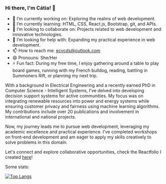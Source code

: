 ### Hi there, I'm Cátia! 👋

- 🔭 I’m currently working on: Exploring the realms of web development.
- 🌱 I’m currently learning: HTML, CSS, React.js, Bootstrap, git, and APIs.
- 👯 I’m looking to collaborate on: Projects related to web development and innovative technologies.
- 🤔 I’m looking for help with: Expanding my practical experience in web development.
- 📫 How to reach me: ecvcds@outlook.com
- 😄 Pronouns: She/Her
- ⚡ Fun fact: During my free time, I enjoy gathering around a table to play board games, running with my French bulldog, reading, battling in Summoners Rift, or planning my next trip.

With a background in Electrical Engineering and a recently earned PhD in Computer Science - Intelligent Systems, I've delved into developing decision support systems for active communities.
My focus was on integrating renewable resources into power and energy systems while ensuring customer privacy and fairness using machine learning algorithms. 
My contributions include over 20 publications and involvement in international and national projects.

Now, my journey leads me to pursue web development, leveraging my academic excellence and practical experience. 
I've completed workshops on front-end development and am eager to apply my skills creatively to solve problems in this domain.

Let's connect and explore collaborative opportunities, check the Reactfolio I created [here](https://ecvcds.netlify.app/)!

Some stats:

[![Top Langs](https://github-readme-stats.vercel.app/api/top-langs/?username=ecvcds)](https://github.com/anuraghazra/github-readme-stats)

<script type="text/javascript" src="https://cdnjs.buymeacoffee.com/1.0.0/button.prod.min.js" data-name="bmc-button" data-slug="ecvcds" data-color="#FF5F5F" data-emoji=""  data-font="Cookie" data-text="Buy me a coffee" data-outline-color="#000000" data-font-color="#ffffff" data-coffee-color="#FFDD00" ></script>
